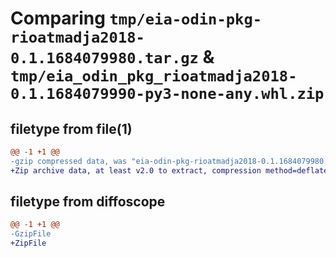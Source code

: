 # Comparing `tmp/eia-odin-pkg-rioatmadja2018-0.1.1684079980.tar.gz` & `tmp/eia_odin_pkg_rioatmadja2018-0.1.1684079990-py3-none-any.whl.zip`

## filetype from file(1)

```diff
@@ -1 +1 @@
-gzip compressed data, was "eia-odin-pkg-rioatmadja2018-0.1.1684079980.tar", last modified: Sun May 14 15:59:40 2023, max compression
+Zip archive data, at least v2.0 to extract, compression method=deflate
```

## filetype from diffoscope

```diff
@@ -1 +1 @@
-GzipFile
+ZipFile
```

